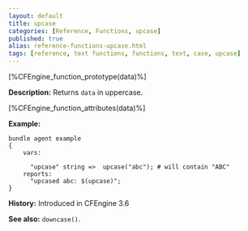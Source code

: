 ```yaml
---
layout: default
title: upcase
categories: [Reference, Functions, upcase]
published: true
alias: reference-functions-upcase.html
tags: [reference, text functions, functions, text, case, upcase]
---
```


[%CFEngine_function_prototype(data)%]

**Description:** Returns `data` in uppercase.

[%CFEngine_function_attributes(data)%]

**Example:**

```cf3
bundle agent example
{
    vars:

      "upcase" string =>  upcase("abc"); # will contain "ABC"
    reports:
      "upcased abc: $(upcase)";
}
```

**History:** Introduced in CFEngine 3.6

**See also:** `downcase()`.
